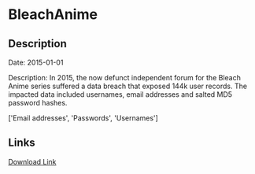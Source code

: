 # BleachAnime

## Description

Date: 2015-01-01

Description:
In 2015, the now defunct independent forum for the Bleach Anime series suffered a data breach that exposed 144k user records. The impacted data included usernames, email addresses and salted MD5 password hashes.


['Email addresses', 'Passwords', 'Usernames']

## Links

[Download Link](https://link-to.net/1229997/977.7024870164984/dynamic/?r=YmxlYWNoYW5pbWUub3Jn)